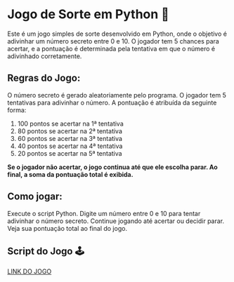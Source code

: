 # Jogo de Sorte em Python 🎲
Este é um jogo simples de sorte desenvolvido em Python, onde o objetivo é adivinhar um número secreto entre 0 e 10. O jogador tem 5 chances para acertar, e a pontuação é determinada pela tentativa em que o número é adivinhado corretamente.

## Regras do Jogo:
O número secreto é gerado aleatoriamente pelo programa.
O jogador tem 5 tentativas para adivinhar o número.
A pontuação é atribuída da seguinte forma:
1. 100 pontos se acertar na 1ª tentativa
2. 80 pontos se acertar na 2ª tentativa
3. 60 pontos se acertar na 3ª tentativa
4. 40 pontos se acertar na 4ª tentativa
5. 20 pontos se acertar na 5ª tentativa

**Se o jogador não acertar, o jogo continua até que ele escolha parar.
Ao final, a soma da pontuação total é exibida.**
## Como jogar:
Execute o script Python.
Digite um número entre 0 e 10 para tentar adivinhar o número secreto.
Continue jogando até acertar ou decidir parar.
Veja sua pontuação total ao final do jogo.

## Script do Jogo 🕹️
[LINK DO JOGO](https://github.com/tomaziu/Jogo-de-Sorte-em-Python--/blob/main/jogo_da_sorte.py)
